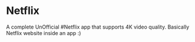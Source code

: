 # Netflix
 A complete UnOfficial #Netflix app that supports 4K video quality. Basically Netflix website inside an app :)
